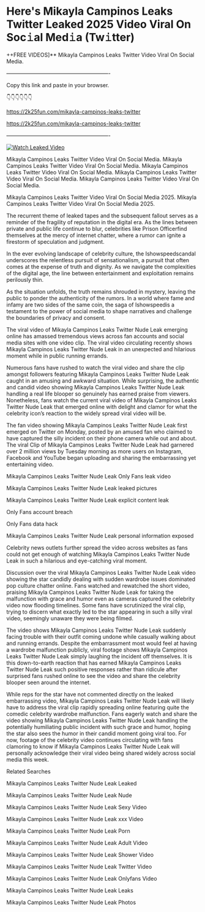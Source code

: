 # Here's Mikayla Campinos Leaks Twitter Leaked 2025 Video Viral On Soc𝚒al Med𝚒a (Tw𝚒tter)

++FREE VIDEOS]** Mikayla Campinos Leaks Twitter Video Viral On Social Media.

———————————————————-

Copy this link and paste in your browser.

👇👇👇👇👇👇

https://2k25fun.com/mikayla-campinos-leaks-twitter

https://2k25fun.com/mikayla-campinos-leaks-twitter

———————————————————-

[![Watch Leaked Video](https://miro.medium.com/v2/resize:fit:828/format:webp/1*cilzJN44JGOrTw9NJCrNHA.gif "Watch Leaked Video")](https://2k25fun.com/mikayla-campinos-leaks-twitter)

Mikayla Campinos Leaks Twitter Video Viral On Social Media. Mikayla Campinos Leaks Twitter Video Viral On Social Media. Mikayla Campinos Leaks Twitter Video Viral On Social Media. Mikayla Campinos Leaks Twitter Video Viral On Social Media. Mikayla Campinos Leaks Twitter Video Viral On Social Media.

Mikayla Campinos Leaks Twitter Video Viral On Social Media 2025. Mikayla Campinos Leaks Twitter Video Viral On Social Media 2025.

The recurrent theme of leaked tapes and the subsequent fallout serves as a reminder of the fragility of reputation in the digital era. As the lines between private and public life continue to blur, celebrities like Prison Officerfind themselves at the mercy of internet chatter, where a rumor can ignite a firestorm of speculation and judgment.

In the ever evolving landscape of celebrity culture, the Ishowspeedscandal underscores the relentless pursuit of sensationalism, a pursuit that often comes at the expense of truth and dignity. As we navigate the complexities of the digital age, the line between entertainment and exploitation remains perilously thin.

As the situation unfolds, the truth remains shrouded in mystery, leaving the public to ponder the authenticity of the rumors. In a world where fame and infamy are two sides of the same coin, the saga of Ishowspeedis a testament to the power of social media to shape narratives and challenge the boundaries of privacy and consent.

The viral video of Mikayla Campinos Leaks Twitter Nude Leak emerging online has amassed tremendous views across fan accounts and social media sites with one video clip. The viral video circulating recently shows Mikayla Campinos Leaks Twitter Nude Leak in an unexpected and hilarious moment while in public running errands.

Numerous fans have rushed to watch the viral video and share the clip amongst followers featuring Mikayla Campinos Leaks Twitter Nude Leak caught in an amusing and awkward situation. While surprising, the authentic and candid video showing Mikayla Campinos Leaks Twitter Nude Leak handling a real life blooper so genuinely has earned praise from viewers. Nonetheless, fans watch the current viral video of Mikayla Campinos Leaks Twitter Nude Leak that emerged online with delight and clamor for what the celebrity icon’s reaction to the widely spread viral video will be.

The fan video showing Mikayla Campinos Leaks Twitter Nude Leak first emerged on Twitter on Monday, posted by an amused fan who claimed to have captured the silly incident on their phone camera while out and about. The viral Clip of Mikayla Campinos Leaks Twitter Nude Leak had garnered over 2 million views by Tuesday morning as more users on Instagram, Facebook and YouTube began uploading and sharing the embarrassing yet entertaining video.

Mikayla Campinos Leaks Twitter Nude Leak Only Fans leak video

Mikayla Campinos Leaks Twitter Nude Leak leaked pictures

Mikayla Campinos Leaks Twitter Nude Leak explicit content leak

Only Fans account breach

Only Fans data hack

Mikayla Campinos Leaks Twitter Nude Leak personal information exposed

Celebrity news outlets further spread the video across websites as fans could not get enough of watching Mikayla Campinos Leaks Twitter Nude Leak in such a hilarious and eye-catching viral moment.

Discussion over the viral Mikayla Campinos Leaks Twitter Nude Leak video showing the star candidly dealing with sudden wardrobe issues dominated pop culture chatter online. Fans watched and rewatched the short video, praising Mikayla Campinos Leaks Twitter Nude Leak for taking the malfunction with grace and humor even as cameras captured the celebrity video now flooding timelines. Some fans have scrutinized the viral clip, trying to discern what exactly led to the star appearing in such a silly viral video, seemingly unaware they were being filmed.

The video shows Mikayla Campinos Leaks Twitter Nude Leak suddenly facing trouble with their outfit coming undone while casually walking about and running errands. Despite the embarrassment most would feel at having a wardrobe malfunction publicly, viral footage shows Mikayla Campinos Leaks Twitter Nude Leak simply laughing the incident off themselves. It is this down-to-earth reaction that has earned Mikayla Campinos Leaks Twitter Nude Leak such positive responses rather than ridicule after surprised fans rushed online to see the video and share the celebrity blooper seen around the internet.

While reps for the star have not commented directly on the leaked embarrassing video, Mikayla Campinos Leaks Twitter Nude Leak will likely have to address the viral clip rapidly spreading online featuring quite the comedic celebrity wardrobe malfunction. Fans eagerly watch and share the video showing Mikayla Campinos Leaks Twitter Nude Leak handling the potentially humiliating public incident with such grace and humor, hoping the star also sees the humor in their candid moment going viral too. For now, footage of the celebrity video continues circulating with fans clamoring to know if Mikayla Campinos Leaks Twitter Nude Leak will personally acknowledge their viral video being shared widely across social media this week.

Related Searches

Mikayla Campinos Leaks Twitter Nude Leak Leaked

Mikayla Campinos Leaks Twitter Nude Leak Nude

Mikayla Campinos Leaks Twitter Nude Leak Sexy Video

Mikayla Campinos Leaks Twitter Nude Leak xxx Video

Mikayla Campinos Leaks Twitter Nude Leak Porn

Mikayla Campinos Leaks Twitter Nude Leak Adult Video

Mikayla Campinos Leaks Twitter Nude Leak Shower Video

Mikayla Campinos Leaks Twitter Nude Leak Twitter Video

Mikayla Campinos Leaks Twitter Nude Leak Onlyfans Video

Mikayla Campinos Leaks Twitter Nude Leak Leaks

Mikayla Campinos Leaks Twitter Nude Leak Photos